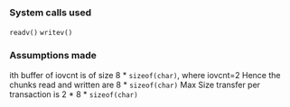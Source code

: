 ### System calls used
`readv()`
`writev()`

### Assumptions made
ith buffer of iovcnt is of size 8 * ` sizeof(char) `, where iovcnt=2
Hence the chunks read and written are 8 * ` sizeof(char) `
Max Size transfer per transaction is 2 * 8 * ` sizeof(char) `